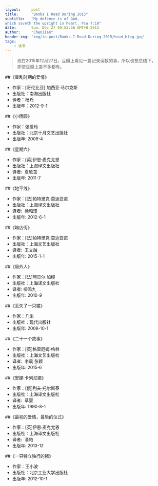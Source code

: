 ```yaml
---
layout:     post
title:      "Books I Read During 2015"
subtitle:   "My defence is of God,
which saveth the upright in heart. Psa 7:10"
date:       Sun, Dec 27 09:53:56 GMT+8 2015
author:     "ChenJian"
header-img: "img/in-post/Books-I-Read-During-2015/head_blog.jpg"
tags:
    - 读书
---
```


> 现在2015年12月27日。豆瓣上看见一篇记录读数的事，所以也想总结下，即使豆瓣上差不多都有。##《霍乱时期的爱情》- 作家：[哥伦比亚] 加西亚·马尔克斯- 出版社：南海出版社- 译者：杨玲- 出版年：2012-9-1##《小团圆》- 作家：张爱玲- 出版社：北京十月文艺出版社- 出版年: 2009-4##《星期六》- 作家：[英]伊恩·麦克尤恩- 出版社：上海译文出版社- 译者:  夏欣茁- 出版年: 2011-7##《地平线》- 作家：[法]帕特里克·莫迪亚诺- 出版社：上海译文出版社- 译者:  徐和瑾- 出版年: 2012-6-1##《暗店街》- 作家：[法]帕特里克·莫迪亚诺- 出版社：上海文艺出版社- 译者:  王文融- 出版年: 2015-1-1##《局外人》

- 作家：[法]阿贝尔·加缪- 出版社：上海译文出版社- 译者: 柳鸣九- 出版年: 2010-9##《丢失了一只猫》- 作家：几米- 出版社：现代出版社- 出版年: 2009-10-1##《二十一个故事》- 作家：[英]格雷厄姆·格林- 出版社：上海文艺出版社- 译者:  李晨 张颖- 出版年: 2015-6##《安娜·卡列尼娜》- 作家：[俄]列夫·托尔斯泰- 出版社：上海译文出版社- 译者:  草婴- 出版年: 1990-8-1##《最初的爱情，最后的仪式》- 作家：[英]伊恩·麦克尤恩- 出版社：上海译文出版社- 译者:  潘帕- 出版年: 2013-12##《一只特立独行的猪》- 作家：王小波- 出版社：北京工业大学出版社- 出版年: 2012-10-1